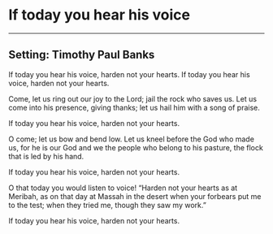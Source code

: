 # If today you hear his voice

***

## Setting: Timothy Paul Banks

If today you hear his voice, harden not your hearts.
If today you hear his voice, harden not your hearts.

Come, let us ring out our joy to the Lord; 
jail the rock who saves us. 
Let us come into his presence, giving thanks; 
let us hail him with a song of praise.

If today you hear his voice, harden not your hearts.

O come; let us bow and bend low. 
Let us kneel before the God who made us, 
for he is our God and we the people who belong to his pasture, 
the flock that is led by his hand.

If today you hear his voice, harden not your hearts.

O that today you would listen to voice! 
“Harden not your hearts as at Meribah, 
as on that day at Massah in the desert when your forbears put me to the test; 
when they tried me, though they saw my work.”

If today you hear his voice, harden not your hearts.
